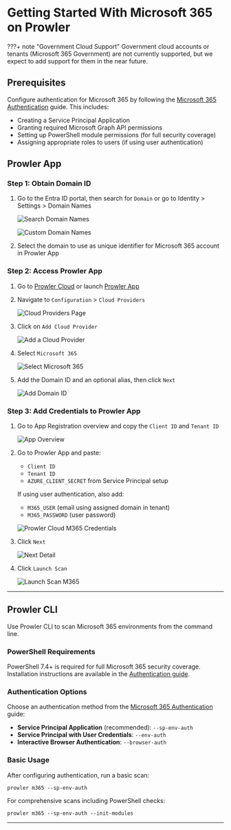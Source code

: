 # Getting Started With Microsoft 365 on Prowler

???+ note "Government Cloud Support"
    Government cloud accounts or tenants (Microsoft 365 Government) are not currently supported, but we expect to add support for them in the near future.

## Prerequisites

Configure authentication for Microsoft 365 by following the [Microsoft 365 Authentication](authentication.md) guide. This includes:

- Creating a Service Principal Application
- Granting required Microsoft Graph API permissions
- Setting up PowerShell module permissions (for full security coverage)
- Assigning appropriate roles to users (if using user authentication)

## Prowler App

### Step 1: Obtain Domain ID

1. Go to the Entra ID portal, then search for `Domain` or go to Identity > Settings > Domain Names

    ![Search Domain Names](./img/search-domain-names.png)

    ![Custom Domain Names](./img/custom-domain-names.png)

2. Select the domain to use as unique identifier for Microsoft 365 account in Prowler App

### Step 2: Access Prowler App

1. Go to [Prowler Cloud](https://cloud.prowler.com/) or launch [Prowler App](../prowler-app.md)
2. Navigate to `Configuration` > `Cloud Providers`

    ![Cloud Providers Page](../img/cloud-providers-page.png)

3. Click on `Add Cloud Provider`

    ![Add a Cloud Provider](../img/add-cloud-provider.png)

4. Select `Microsoft 365`

    ![Select Microsoft 365](./img/select-m365-prowler-cloud.png)

5. Add the Domain ID and an optional alias, then click `Next`

    ![Add Domain ID](./img/add-domain-id.png)

### Step 3: Add Credentials to Prowler App

1. Go to App Registration overview and copy the `Client ID` and `Tenant ID`

    ![App Overview](./img/app-overview.png)

2. Go to Prowler App and paste:

    - `Client ID`
    - `Tenant ID`
    - `AZURE_CLIENT_SECRET` from Service Principal setup

    If using user authentication, also add:

    - `M365_USER` (email using assigned domain in tenant)
    - `M365_PASSWORD` (user password)

    ![Prowler Cloud M365 Credentials](./img/m365-credentials.png)

3. Click `Next`

    ![Next Detail](./img/click-next-m365.png)

4. Click `Launch Scan`

    ![Launch Scan M365](./img/launch-scan.png)

---

## Prowler CLI

Use Prowler CLI to scan Microsoft 365 environments from the command line.

### PowerShell Requirements

PowerShell 7.4+ is required for full Microsoft 365 security coverage. Installation instructions are available in the [Authentication guide](authentication.md#supported-powershell-versions).

### Authentication Options

Choose an authentication method from the [Microsoft 365 Authentication](authentication.md) guide:

- **Service Principal Application** (recommended): `--sp-env-auth`
- **Service Principal with User Credentials**: `--env-auth`
- **Interactive Browser Authentication**: `--browser-auth`

### Basic Usage

After configuring authentication, run a basic scan:

```console
prowler m365 --sp-env-auth
```

For comprehensive scans including PowerShell checks:

```console
prowler m365 --sp-env-auth --init-modules
```

---

